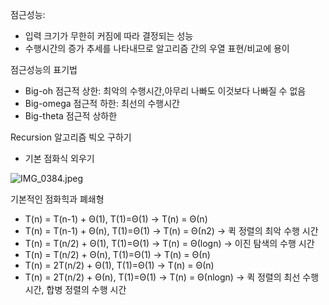 
점근성능:

- 입력 크기가 무한히 커짐에 따라 결정되는 성능
- 수행시간의 증가 추세를 나타내므로 알고리즘 간의 우열 표현/비교에 용이

점근성능의 표기법

- Big-oh 점근적 상한: 최악의 수행시간,아무리 나빠도 이것보다 나빠질 수 없음
- Big-omega 점근적 하한: 최선의 수행시간
- Big-theta 점근적 상하한

Recursion 알고리즘 빅오 구하기

- 기본 점화식 외우기

![IMG_0384.jpeg](https://prod-files-secure.s3.us-west-2.amazonaws.com/be468a48-6628-44e2-8c56-229edd5978f7/ae650c76-8f54-46f3-9a18-caf10209cf1c/IMG_0384.jpeg?X-Amz-Algorithm=AWS4-HMAC-SHA256&X-Amz-Content-Sha256=UNSIGNED-PAYLOAD&X-Amz-Credential=ASIAZI2LB466XLG4JDMC%2F20250309%2Fus-west-2%2Fs3%2Faws4_request&X-Amz-Date=20250309T112851Z&X-Amz-Expires=3600&X-Amz-Security-Token=IQoJb3JpZ2luX2VjECcaCXVzLXdlc3QtMiJHMEUCIQD4XHApyV6HNPdzPjmgf8CwmkCeWWlxu%2BzOXs7KJWRZYAIgB5SshoC%2BpHISjFFbYNzsp5ZGrp83hcyJLw1EZEPFATQq%2FwMIcBAAGgw2Mzc0MjMxODM4MDUiDIAXsK3%2F0v6004xlTSrcA%2BLk%2BVXoju%2FaSeerEhht2bGnW8ZUMVFOSMNge%2BI24x31mAXI4MFb3l5bOVAe3WA9%2Fy1Z90CKIhLa1NVMxTahCHuZHHg9HFajPmHY6JhFahdXbn9v6SOwUYjFBHNwFla8ks8JZsrY%2FuYoswmz8FG8TApHVyfYRIcL9wXB33ExF7AGjHZ2yeSpE1Dhqgp%2FCssu2ZSckEfLUIZPbyRG1Q9dwpl1VV6aS4a8LTyCz6rEH7r7KJXc%2BrHH%2FUxLF1erDmRBc8q%2FE1%2F97A4uWnIrnlk3VhwbwFGOzidgB9ZJnyJZ93qU%2BGD%2FHw90wifBj%2BJ0YLOFYFrELqAp78yivdT5u3SZw7yk2YIR784hblk%2BaoKGPpDNjGE%2BZVz9ymm5%2BSdcLFaEm4aVg0l%2FkDJzGRF11TnbVErWC8AffG0u98wscEQ2vdrTCJsZ3E3GgI%2BqnPAfGaVi9Rjujrhj9X%2BWoS80JqWMGQ7Hmwzn891z8RG%2BLCm3m7efYzd4K8%2BkVZVcHDn0QucayicG99Ja5ev1bDjT56ICf4m0P6lVTZj2F%2BNV%2BOlhHl2bKNTpAqg%2B5NV25%2BYN0G%2B%2FFWBFeF37qxjkQhZeqTYAbGJPzr4ryS0QoJ07EJwaxPjuRFpEXbz1YdMJrh9LMOrrtL4GOqUBEm6mqj%2FjHRbu27GxUAwfaNB0kyK4NyIBgUv9awNiKbhqtMVoxANR3gssAeDKOgSlAjPJYEQvwWiRCzLvgIIjU5nJEuoCzRl%2BTZ%2B9ahIcGufAJQj5dtPlVaK3BW6KQz2%2BWmSRvjD0zI%2B04LKRCbk3ZPV%2FPX4Iq4%2F7cHIXtlpn1Gn8IynAVF7xbJ2V16H62tbXAifd0ehU6KjgpLeHLVfyr4h52T3p&X-Amz-Signature=1764c71fc5a9d41d3a3b986cafb610cc206648d0a51d2f5fa7370118cb50469e&X-Amz-SignedHeaders=host&x-id=GetObject)


기본적인 점화힉과 폐쇄형

- T(n) = T(n-1) + Θ(1), T(1)=Θ(1) → T(n) = Θ(n)
- T(n) = T(n-1) + Θ(n), T(1)=Θ(1) → T(n) = Θ(n2) → 퀵 정렬의 최악 수행 시간
- T(n) = T(n/2) + Θ(1), T(1)=Θ(1) → T(n) = Θ(logn) → 이진 탐색의 수행 시간
- T(n) = T(n/2) + Θ(n), T(1)=Θ(1) → T(n) = Θ(n)
- T(n) = 2T(n/2) + Θ(1), T(1)=Θ(1) → T(n) = Θ(n)
- T(n) = 2T(n/2) + Θ(n), T(1)=Θ(1) → T(n) = Θ(nlogn) → 퀵 정렬의 최선 수행 시간, 합병 정렬의 수행 시간
